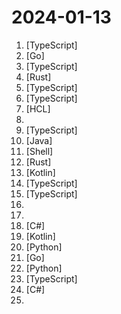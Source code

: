 # 2024-01-13

1. [](https://github.comundefined "The open-source AI chat app for everyone.") [TypeScript]
2. [](https://github.comundefined "Convert Github Copilot to ChatGPT") [Go]
3. [](https://github.comundefined "SubQuery is an Open, Flexible, Fast and Universal data indexing framework for web3. Our mission is to help developers create the decentralised products of the future.") [TypeScript]
4. [](https://github.comundefined "A lightning-fast search API that fits effortlessly into your apps, websites, and workflow") [Rust]
5. [](https://github.comundefined "Personal finance and wealth management app") [TypeScript]
6. [](https://github.comundefined "Telegram Web K, GPL v3") [TypeScript]
7. [](https://github.comundefined "Terraform module to create AWS Elastic Kubernetes (EKS) resources 🇺🇦") [HCL]
8. [](https://github.comundefined "Source extensions for the Tachiyomi app.") 
9. [](https://github.comundefined "Virtual whiteboard for sketching hand-drawn like diagrams") [TypeScript]
10. [](https://github.comundefined "Apache Flink") [Java]
11. [](https://github.comundefined "Papers from the computer science community to read and discuss.") [Shell]
12. [](https://github.comundefined "✨ Magical shell history") [Rust]
13. [](https://github.comundefined "Source code of extensions for the Tachiyomi app.") [Kotlin]
14. [](https://github.comundefined "A Blazing Fast AI Gateway. Route to 100+ LLMs with 1 fast & friendly API.") [TypeScript]
15. [](https://github.comundefined "⚡️ Simple, Modular & Accessible UI Components for your React Applications") [TypeScript]
16. [](https://github.comundefined "A curated awesome list of lists of interview questions. Feel free to contribute! 🎓") 
17. [](https://github.comundefined "Explain complex systems using visuals and simple terms. Help you prepare for system design interviews.") 
18. [](https://github.comundefined "Windows system utilities to maximize productivity") [C#]
19. [](https://github.comundefined "Free and open source manga reader for Android.") [Kotlin]
20. [](https://github.comundefined "提取微信聊天记录，将其导出成HTML、Word、CSV文档永久保存，对聊天记录进行分析生成年度聊天报告") [Python]
21. [](https://github.comundefined "OpenTofu lets you declaratively manage your cloud infrastructure.") [Go]
22. [](https://github.comundefined "Stanford DSPy: The framework for programming—not prompting—foundation models") [Python]
23. [](https://github.comundefined "A powerful cross-platform UI toolkit for building native-quality iOS, Android, and Progressive Web Apps with HTML, CSS, and JavaScript.") [TypeScript]
24. [](https://github.comundefined "一键自动化 下载、安装、激活 Office 的利器。") [C#]
25. [](https://github.comundefined "Detailed and tailored guide for undergraduate students or anybody want to dig deep into the field of AI with solid foundation.") 
